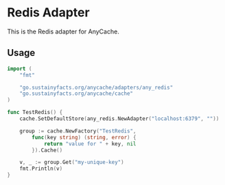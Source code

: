 # Redis Adapter

This is the Redis adapter for AnyCache.

## Usage

```go
import (
	"fmt"

	"go.sustainyfacts.org/anycache/adapters/any_redis"
	"go.sustainyfacts.org/anycache/cache"
)

func TestRedis() {
	cache.SetDefaultStore(any_redis.NewAdapter("localhost:6379", ""))

	group := cache.NewFactory("TestRedis",
		func(key string) (string, error) {
			return "value for " + key, nil
		}).Cache()

	v, _ := group.Get("my-unique-key")
	fmt.Println(v)
}
```
